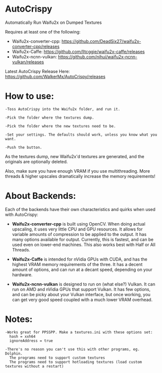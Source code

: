 # AutoCrispy
Automatically Run Waifu2x on Dumped Textures

Requires at least one of the following:

- Waifu2x-converter-cpp: https://github.com/DeadSix27/waifu2x-converter-cpp/releases
- Waifu2x-Caffe: https://github.com/lltcggie/waifu2x-caffe/releases
- Waifu2x-ncnn-vulkan: https://github.com/nihui/waifu2x-ncnn-vulkan/releases

Latest AutoCrispy Release Here: https://github.com/WalkerMx/AutoCrispy/releases

# How to use:
    -Toss AutoCrispy into the Waifu2x folder, and run it.
  
    -Pick the folder where the textures dump.
  
    -Pick the folder where the new textures need to be.
  
    -Set your settings. The defaults should work, unless you know what you want.
  
    -Push the button.
  
  
  As the textures dump, new Waifu2x'd textures are generated, and the originals are optionally deleted.
  
  Also, make sure you have enough VRAM if you use multithreading. More threads & higher upscales dramatically increase the memory requirements!
  
# About Backends:
   Each of the backends have their own characteristics and quirks when used with AutoCrispy:
   
   - **Waifu2x-converter-cpp** is built using OpenCV. When doing actual upscaling, it uses very little CPU and GPU resources. It allows for variable amounts of compression to be applied to the output. It has many options available for output. Currently, this is fastest, and can be used even on lower-end machines. This also works best with Half or All Threads.
   
   - **Waifu2x-Caffe** is intended for nVidia GPUs with CUDA, and has the highest VRAM memory requirements of the three. It has a decent amount of options, and can run at a decant speed, depending on your hardware.
    
   - **Waifu2x-ncnn-vulkan** is designed to run on (what else?) Vulkan. It can run on AMD and nVidia GPUs that support Vulkan. It has few options, and can be picky about your Vulkan interface, but once working, you can get very good speed coupled with a much lower VRAM overhead.
   
    
# Notes:
    -Works great for PPSSPP. Make a textures.ini with these options set:
      hash = xxh64
      ignoreAddress = true
      
    -There's no reason you can't use this with other programs, eg. Dolphin.
      The programs need to support custom textures
      The programs need to support hotloading textures (load custom textures without a restart)
